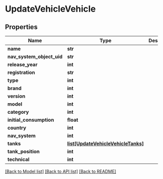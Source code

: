 # UpdateVehicleVehicle

## Properties
Name | Type | Description | Notes
------------ | ------------- | ------------- | -------------
**name** | **str** |  | [optional] 
**nav_system_object_uid** | **str** |  | [optional] 
**release_year** | **int** |  | [optional] 
**registration** | **str** |  | [optional] 
**type** | **int** |  | [optional] 
**brand** | **int** |  | [optional] 
**version** | **int** |  | [optional] 
**model** | **int** |  | [optional] 
**category** | **int** |  | [optional] 
**initial_consumption** | **float** |  | [optional] 
**country** | **int** |  | [optional] 
**nav_system** | **int** |  | [optional] 
**tanks** | [**list[UpdateVehicleVehicleTanks]**](UpdateVehicleVehicleTanks.md) |  | [optional] 
**tank_position** | **int** |  | [optional] 
**technical** | **int** |  | [optional] 

[[Back to Model list]](../README.md#documentation-for-models) [[Back to API list]](../README.md#documentation-for-api-endpoints) [[Back to README]](../README.md)

